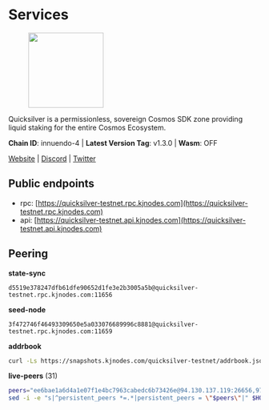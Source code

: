 # Services

<figure><img src="https://raw.githubusercontent.com/kj89/testnet_manuals/main/pingpub/logos/quicksilver.png" width="150" alt=""><figcaption></figcaption></figure>

Quicksilver is a permissionless, sovereign Cosmos SDK zone providing liquid staking for the entire Cosmos Ecosystem.

**Chain ID**: innuendo-4 | **Latest Version Tag**: v1.3.0 | **Wasm**: OFF

[Website](https://quicksilver.zone) | [Discord](https://discord.gg/quicksilverprotocol) | [Twitter](https://twitter.com/quicksilverzone)


## Public endpoints

* rpc: [https://quicksilver-testnet.rpc.kjnodes.com](https://quicksilver-testnet.rpc.kjnodes.com)
* api: [https://quicksilver-testnet.api.kjnodes.com](https://quicksilver-testnet.api.kjnodes.com)

## Peering

**state-sync**

```text
d5519e378247dfb61dfe90652d1fe3e2b3005a5b@quicksilver-testnet.rpc.kjnodes.com:11656
```

**seed-node**

```text
3f472746f46493309650e5a033076689996c8881@quicksilver-testnet.rpc.kjnodes.com:11659
```

**addrbook**
```bash
curl -Ls https://snapshots.kjnodes.com/quicksilver-testnet/addrbook.json > $HOME/.quicksilverd/config/addrbook.json
```

**live-peers** (31)
```bash
peers="ee6bae1a6d4a1e07f1e4bc7963cabedc6b73426e@94.130.137.119:26656,97377c16946f8e1fa69e7c2c6b7feb32c2090f09@116.202.227.117:11656,13564ca7ffcc8fa6bcc6d405c96fe8c724ec17da@88.99.213.25:11656,a62999cdd20dff020b7c19c4c970f19b3f974941@116.203.42.51:26656,858ba6bc33a6d13fdd9ddad344d788dcf91cf565@142.132.151.99:15651,78acdbabc08231765444b3143a222d433a5157e1@142.132.205.94:15651,c133c4c0c7034c8c345330f394984ad08092fc14@138.201.17.11:27656,4ccdccd18a480f13af85aa798356c1bf856f5c20@88.208.57.200:11656,c9a74cdd754a8ccc9243ac2b245e4caaa78695aa@45.85.147.96:26656,bdb93c655989b2c1882339fabb013317066dda56@95.214.52.138:26676,3519e61e653db97f5d1c7f1bec9b0072bca4d5fe@144.76.45.59:16656,a37474c1f254cd4b16d924327a755c914e8e7d86@65.109.30.53:26656,5844010472bac487748336616d450bc9f0cbc57c@65.108.72.175:29656,796e72ffc343c187cd5e8397c0c09c0671d228e0@185.16.39.51:26656,fd10105bbfaaf9d45aafe13a34cdaed9cdca239d@51.89.7.235:26650,0a3ac40a7a4ce35978c4da97be2eb6974bc3c58b@185.252.233.217:46656,c4489720ba051c79f5bb16ae5d81341b0f248e19@34.240.190.194:26656,8ff8a186fe9cbc70d0f34891fa051f87e561a48b@158.160.0.93:26656,e0f0703e9ce343c46e0ec01b19216715e817b358@65.109.85.170:28656,025e1a9ba7e536e1db47569b55081f7adf6d2f9e@95.217.83.28:26636,d5519e378247dfb61dfe90652d1fe3e2b3005a5b@65.109.68.190:11656,2096650d8586b858d3369205f3b46ac4c765bc8e@65.109.53.155:26656,22a393fe9174c29081ad8aeaf14ce01b9a79d8c6@159.203.28.113:26656,03332cdbc3d354846a18992effbb8c20aa28f52a@65.21.133.125:28656,d4d83e209a2b096859821228ea17475f9a487a48@23.88.0.170:15651,2be586e675b0f55c96905cc83496861c64112f44@65.108.99.224:56656,41f7d7004cace7bd1760a5f980a86123700c8f1d@185.146.148.116:26656,c409d9297f85d1290b4d6b208a1e66015c51434d@5.161.145.173:26656,66f9d8f52a4637dc9215cdaa8dc2977633e52bbf@95.217.144.121:26656,1c1ca90d704c22844570d57039ccf2e8f58e475d@80.64.208.123:26656,46f97e49a49694aead28c27be2c19300f509e273@65.108.129.94:26656"
sed -i -e "s|^persistent_peers *=.*|persistent_peers = \"$peers\"|" $HOME/.quicksilverd/config/config.toml
```
